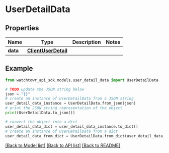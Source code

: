 # UserDetailData


## Properties

Name | Type | Description | Notes
------------ | ------------- | ------------- | -------------
**data** | [**ClientUserDetail**](ClientUserDetail.md) |  | 

## Example

```python
from watchtowr_api_sdk.models.user_detail_data import UserDetailData

# TODO update the JSON string below
json = "{}"
# create an instance of UserDetailData from a JSON string
user_detail_data_instance = UserDetailData.from_json(json)
# print the JSON string representation of the object
print(UserDetailData.to_json())

# convert the object into a dict
user_detail_data_dict = user_detail_data_instance.to_dict()
# create an instance of UserDetailData from a dict
user_detail_data_from_dict = UserDetailData.from_dict(user_detail_data_dict)
```
[[Back to Model list]](../README.md#documentation-for-models) [[Back to API list]](../README.md#documentation-for-api-endpoints) [[Back to README]](../README.md)


